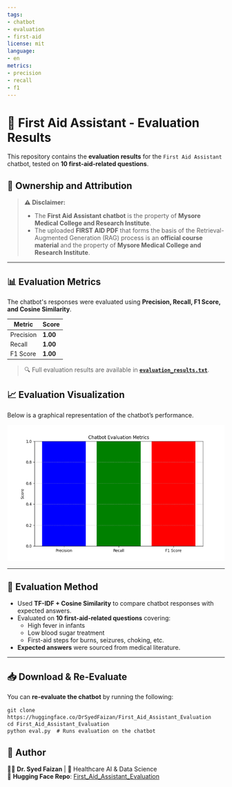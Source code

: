 ```yaml
---
tags:
- chatbot
- evaluation
- first-aid
license: mit
language:
- en
metrics:
- precision
- recall
- f1
---
```


# 🏥 First Aid Assistant - Evaluation Results

This repository contains the **evaluation results** for the `First Aid Assistant` chatbot, tested on **10 first-aid-related questions**.

## 📢 **Ownership and Attribution**
> **⚠️ Disclaimer:**  
> - The **First Aid Assistant chatbot** is the property of **Mysore Medical College and Research Institute**.  
> - The uploaded **FIRST AID PDF** that forms the basis of the Retrieval-Augmented Generation (RAG) process is an **official course material** and the property of **Mysore Medical College and Research Institute**.

---

## 📊 Evaluation Metrics
The chatbot's responses were evaluated using **Precision, Recall, F1 Score, and Cosine Similarity**.

| Metric    | Score  |
|-----------|--------|
| Precision | **1.00** |
| Recall    | **1.00** |
| F1 Score  | **1.00** |

> 🔍 Full evaluation results are available in **[`evaluation_results.txt`](./evaluation_results.txt)**.

## 📈 Evaluation Visualization
Below is a graphical representation of the chatbot’s performance.

![Evaluation Graph](./evaluation_plot.png)

---

## 📖 **Evaluation Method**
- Used **TF-IDF + Cosine Similarity** to compare chatbot responses with expected answers.
- Evaluated on **10 first-aid-related questions** covering:
  - High fever in infants
  - Low blood sugar treatment
  - First-aid steps for burns, seizures, choking, etc.
- **Expected answers** were sourced from medical literature.

---

## 📥 **Download & Re-Evaluate**
You can **re-evaluate the chatbot** by running the following:

```
git clone https://huggingface.co/DrSyedFaizan/First_Aid_Assistant_Evaluation
cd First_Aid_Assistant_Evaluation
python eval.py  # Runs evaluation on the chatbot
```

## 📌 **Author**
👨‍⚕ **Dr. Syed Faizan** | 🏥 Healthcare AI & Data Science  
🔗 **Hugging Face Repo**: [First_Aid_Assistant_Evaluation](https://huggingface.co/DrSyedFaizan/First_Aid_Assistant_Evaluation)
